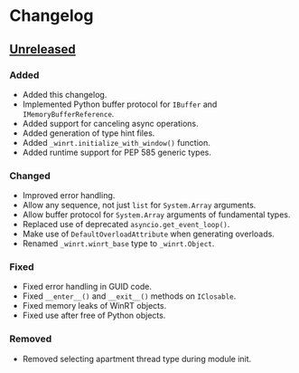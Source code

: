 <!-- Refer to https://keepachangelog.com/en/1.0.0/ for guidance. -->

# Changelog

## [Unreleased]

### Added
- Added this changelog.
- Implemented Python buffer protocol for `IBuffer` and `IMemoryBufferReference`.
- Added support for canceling async operations.
- Added generation of type hint files.
- Added `_winrt.initialize_with_window()` function.
- Added runtime support for PEP 585 generic types.

### Changed
- Improved error handling.
- Allow any sequence, not just `list` for `System.Array` arguments.
- Allow buffer protocol for `System.Array` arguments of fundamental types.
- Replaced use of deprecated `asyncio.get_event_loop()`.
- Make use of `DefaultOverloadAttribute` when generating overloads.
- Renamed `_winrt.winrt_base` type to `_winrt.Object`.

### Fixed
- Fixed error handling in GUID code.
- Fixed `__enter__()` and `__exit__()` methods on `IClosable`.
- Fixed memory leaks of WinRT objects.
- Fixed use after free of Python objects.

### Removed
- Removed selecting apartment thread type during module init.

[Unreleased]: https://github.com/pywinrt/pywinrt/compare/7efce99b1115ddc50f6dbfbc163841a57596c2ec...HEAD
<!-- 7efce99b1115ddc50f6dbfbc163841a57596c2ec is last release of PyWinRT from xlang project -->
